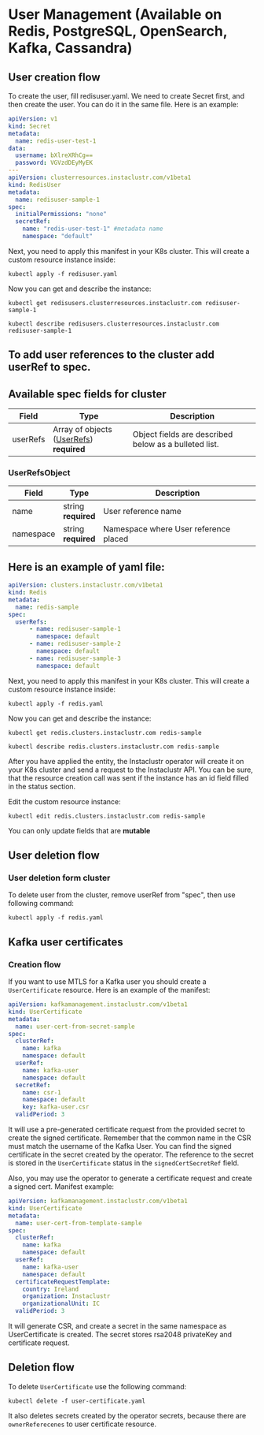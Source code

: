 # User Management (Available on Redis, PostgreSQL, OpenSearch, Kafka, Cassandra)

## User creation flow

To create the user, fill redisuser.yaml. We need to create Secret first, and then create the user. You can do it in the same file. Here is an example:
```yaml
apiVersion: v1
kind: Secret
metadata:
  name: redis-user-test-1
data:
  username: bXlreXRhCg==
  password: VGVzdDEyMyEK
---
apiVersion: clusterresources.instaclustr.com/v1beta1
kind: RedisUser
metadata:
  name: redisuser-sample-1
spec:
  initialPermissions: "none"
  secretRef:
    name: "redis-user-test-1" #metadata name
    namespace: "default"
```

Next, you need to apply this manifest in your K8s cluster. This will create a custom resource instance inside:
```console
kubectl apply -f redisuser.yaml
```

Now you can get and describe the instance:
```console
kubectl get redisusers.clusterresources.instaclustr.com redisuser-sample-1
```
```console
kubectl describe redisusers.clusterresources.instaclustr.com redisuser-sample-1
```

## To add user references to the cluster add userRef to spec.

## Available spec fields for cluster

| Field            | Type                                                               | Description                                                                                                                                                                                                                                                                                                                                                                                                                                                                                                                                                                                                                                                                                                                                                                                                                              |
|------------------|--------------------------------------------------------------------|------------------------------------------------------------------------------------------------------------------------------------------------------------------------------------------------------------------------------------------------------------------------------------------------------------------------------------------------------------------------------------------------------------------------------------------------------------------------------------------------------------------------------------------------------------------------------------------------------------------------------------------------------------------------------------------------------------------------------------------------------------------------------------------------------------------------------------------|
| userRefs         | Array of objects ([UserRefs](#UserRefsObject)) <br /> **required** | Object fields are described below as a bulleted list.                                                                                                                                                                                                                                                                                                                                                                                                                                                                                                                                                                                                                                                                                                                                                                                    |

### UserRefsObject

| Field               | Type                                  | Description                            |
|---------------------|---------------------------------------|----------------------------------------|
| name                | string <br /> **required**            | User reference name                    |
| namespace           | string <br /> **required** <br />     | Namespace where User reference placed  |

## Here is an example of yaml file:
```yaml
apiVersion: clusters.instaclustr.com/v1beta1
kind: Redis
metadata:
  name: redis-sample
spec:
  userRefs:
      - name: redisuser-sample-1
        namespace: default
      - name: redisuser-sample-2
        namespace: default
      - name: redisuser-sample-3
        namespace: default
```
Next, you need to apply this manifest in your K8s cluster. This will create a custom resource instance inside:
```console
kubectl apply -f redis.yaml
```

Now you can get and describe the instance:
```console
kubectl get redis.clusters.instaclustr.com redis-sample
```
```console
kubectl describe redis.clusters.instaclustr.com redis-sample
```

After you have applied the entity, the Instaclustr operator will create it on your K8s cluster and send a request to the Instaclustr API. You can be sure, that the resource creation call was sent if the instance has an id field filled in the status section.

Edit the custom resource instance:
```console
kubectl edit redis.clusters.instaclustr.com redis-sample
```
You can only update fields that are **mutable**

## User deletion flow

### User deletion form cluster
To delete user from the cluster, remove userRef from "spec", then use following command:
```console
kubectl apply -f redis.yaml
```

## Kafka user certificates

### Creation flow
If you want to use MTLS for a Kafka user you should create a `UserCertificate` resource.
Here is an example of the manifest:
```yaml
apiVersion: kafkamanagement.instaclustr.com/v1beta1
kind: UserCertificate
metadata:
  name: user-cert-from-secret-sample
spec:
  clusterRef:
    name: kafka
    namespace: default
  userRef:
    name: kafka-user
    namespace: default
  secretRef:
    name: csr-1
    namespace: default
    key: kafka-user.csr
  validPeriod: 3
```
It will use a pre-generated certificate request from the provided secret to create the signed certificate.
Remember that the common name in the CSR must match the username of the Kafka User.
You can find the signed certificate in the secret created by the operator. The reference to the secret
is stored in the `UserCertificate` status in the `signedCertSecretRef` field.

Also, you may use the operator to generate a certificate request and create a signed cert.
Manifest example:
```yaml
apiVersion: kafkamanagement.instaclustr.com/v1beta1
kind: UserCertificate
metadata:
  name: user-cert-from-template-sample
spec:
  clusterRef:
    name: kafka
    namespace: default
  userRef:
    name: kafka-user
    namespace: default
  certificateRequestTemplate:
    country: Ireland
    organization: Instaclustr
    organizationalUnit: IC 
  validPeriod: 3
```
It will generate CSR, and create a secret in the same namespace as UserCertificate is created. The secret stores
rsa2048 privateKey and certificate request.

## Deletion flow
To delete `UserCertificate` use the following command:
```console
kubectl delete -f user-certificate.yaml
```
It also deletes secrets created by the operator secrets, because there are `ownerReferecenes` to user certificate resource.

